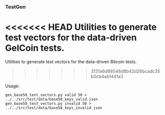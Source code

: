 ### TestGen ###

<<<<<<< HEAD
Utilities to generate test vectors for the data-driven GelCoin tests.
=======
Utilities to generate test vectors for the data-driven Bitcoin tests.
>>>>>>> 3131a6d88548d8b42d26bcadc35b0cb4ab1441a3

Usage: 

    gen_base58_test_vectors.py valid 50 > ../../src/test/data/base58_keys_valid.json
    gen_base58_test_vectors.py invalid 50 > ../../src/test/data/base58_keys_invalid.json